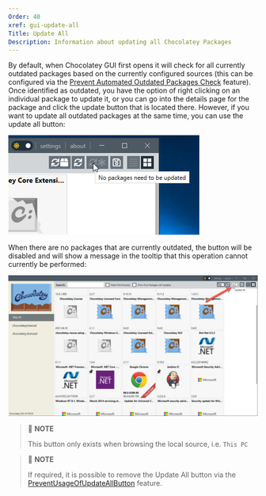 ```yaml
---
Order: 40
xref: gui-update-all
Title: Update All
Description: Information about updating all Chocolatey Packages
---
```


By default, when Chocolatey GUI first opens it will check for all currently outdated packages based on the currently configured sources (this can be configured via the [Prevent Automated Outdated Packages Check](xref:prevent-automated-outdated-packages-check) feature).  Once identified as outdated, you have the option of right clicking on an individual package to update it, or you can go into the details page for the package and click the update button that is located there.  However, if you want to update all outdated packages at the same time, you can use the update all button:

![Show where the update all button is located within the User Interface](/assets/images/chocolatey-gui/user_interface_main-window_action_update-all_1.png "Show where the update all button is located within the User Interface")

When there are no packages that are currently outdated, the button will be disabled and will show a message in the tooltip that this operation cannot currently be performed:

![Show the update all button being disabled as no action can be taken](/assets/images/chocolatey-gui/user_interface_main-window_action_update-all_2.png "Show the update all button being disabled as no action can be taken")

> :memo: **NOTE**
>
> This button only exists when browsing the local source, i.e. `This PC`

> :memo: **NOTE**
>
> If required, it is possible to remove the Update All button via the [PreventUsageOfUpdateAllButton](xref:prevent-usage-of-update-all-button) feature.